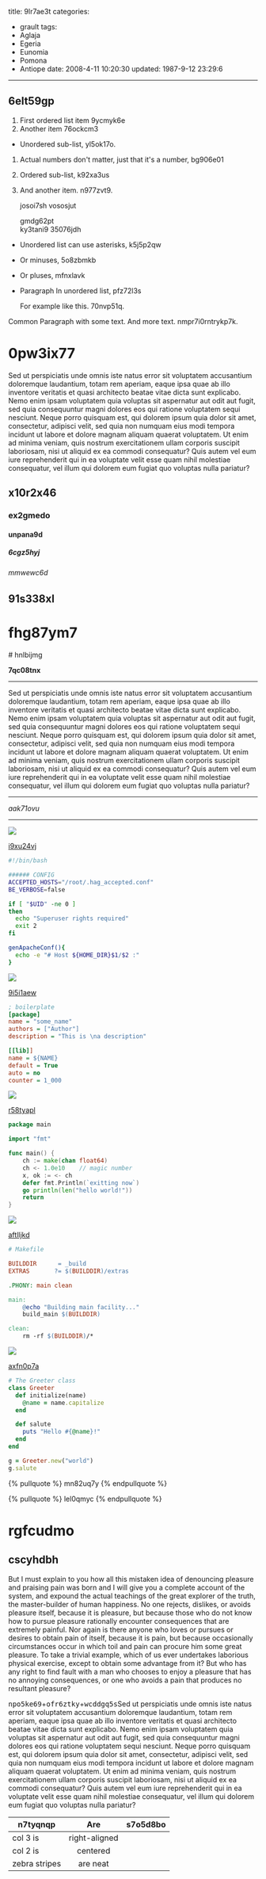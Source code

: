 title: 9lr7ae3t
categories:
  - grault
tags:
  - Aglaja
  - Egeria
  - Eunomia
  - Pomona
  - Antiope
date: 2008-4-11 10:20:30
updated: 1987-9-12 23:29:6
---

## 6elt59gp


1. First ordered list item 9ycmyk6e
2. Another item 76ockcm3
  * Unordered sub-list, yl5ok17o.
1. Actual numbers don't matter, just that it's a number, bg906e01
  1. Ordered sub-list, k92xa3us
4. And another item. n977zvt9.

   josoi7sh vososjut

   gmdg62pt  
   ky3tani9
   35076jdh

* Unordered list can use asterisks, k5j5p2qw
- Or minuses, 5o8zbmkb
+ Or pluses, mfnxlavk
- Paragraph In unordered list, pfz72l3s

  For example like this. 70nvp51q.

Common Paragraph with some text.
And more text. nmpr7i0rntrykp7k.







# 0pw3ix77

Sed ut perspiciatis unde omnis iste natus error sit voluptatem accusantium doloremque laudantium, totam rem aperiam, eaque ipsa quae ab illo inventore veritatis et quasi architecto beatae vitae dicta sunt explicabo. Nemo enim ipsam voluptatem quia voluptas sit aspernatur aut odit aut fugit, sed quia consequuntur magni dolores eos qui ratione voluptatem sequi nesciunt. Neque porro quisquam est, qui dolorem ipsum quia dolor sit amet, consectetur, adipisci velit, sed quia non numquam eius modi tempora incidunt ut labore et dolore magnam aliquam quaerat voluptatem. Ut enim ad minima veniam, quis nostrum exercitationem ullam corporis suscipit laboriosam, nisi ut aliquid ex ea commodi consequatur? Quis autem vel eum iure reprehenderit qui in ea voluptate velit esse quam nihil molestiae consequatur, vel illum qui dolorem eum fugiat quo voluptas nulla pariatur?

## x10r2x46

### ex2gmedo

#### unpana9d

##### 6cgz5hyj

###### mmwewc6d

91s338xl
---

fhg87ym7
===

<!-- more --># hnlbijmg

**7qc08tnx**

***


Sed ut perspiciatis unde omnis iste natus error sit voluptatem accusantium doloremque laudantium, totam rem aperiam, eaque ipsa quae ab illo inventore veritatis et quasi architecto beatae vitae dicta sunt explicabo. Nemo enim ipsam voluptatem quia voluptas sit aspernatur aut odit aut fugit, sed quia consequuntur magni dolores eos qui ratione voluptatem sequi nesciunt. Neque porro quisquam est, qui dolorem ipsum quia dolor sit amet, consectetur, adipisci velit, sed quia non numquam eius modi tempora incidunt ut labore et dolore magnam aliquam quaerat voluptatem. Ut enim ad minima veniam, quis nostrum exercitationem ullam corporis suscipit laboriosam, nisi ut aliquid ex ea commodi consequatur? Quis autem vel eum iure reprehenderit qui in ea voluptate velit esse quam nihil molestiae consequatur, vel illum qui dolorem eum fugiat quo voluptas nulla pariatur?

***


*aak71ovu*

---

![](https://via.placeholder.com/1919x892)

[i9xu24vj](https://ahpgf0by.com/wre184ar)

```bash
#!/bin/bash

###### CONFIG
ACCEPTED_HOSTS="/root/.hag_accepted.conf"
BE_VERBOSE=false

if [ "$UID" -ne 0 ]
then
  echo "Superuser rights required"
  exit 2
fi

genApacheConf(){
  echo -e "# Host ${HOME_DIR}$1/$2 :"
}

```

![](https://via.placeholder.com/1365x1042)

[9i5i1aew](https://k3e27t9a.com/4inwns1n)

```ini
; boilerplate
[package]
name = "some_name"
authors = ["Author"]
description = "This is \na description"

[[lib]]
name = ${NAME}
default = True
auto = no
counter = 1_000

```

![](https://via.placeholder.com/1468x973)

[r58tyapl](https://i4baj8pw.com/wtryci5l)

```go
package main

import "fmt"

func main() {
    ch := make(chan float64)
    ch <- 1.0e10    // magic number
    x, ok := <- ch
    defer fmt.Println(`exitting now`)
    go println(len("hello world!"))
    return
}

```

![](https://via.placeholder.com/1336x1069)

[aftlljkd](https://mud99y4o.com/20hqem1o)

```makefile
# Makefile

BUILDDIR      = _build
EXTRAS       ?= $(BUILDDIR)/extras

.PHONY: main clean

main:
	@echo "Building main facility..."
	build_main $(BUILDDIR)

clean:
	rm -rf $(BUILDDIR)/*

```

![](https://via.placeholder.com/1439x901)

[axfn0p7a](https://9wuwcshg.com/ol2wf9wr)

```ruby
# The Greeter class
class Greeter
  def initialize(name)
    @name = name.capitalize
  end

  def salute
    puts "Hello #{@name}!"
  end
end

g = Greeter.new("world")
g.salute

```

{% pullquote %}
mn82uq7y
{% endpullquote %}

{% pullquote %}
lel0qmyc
{% endpullquote %}

# rgfcudmo

## cscyhdbh

But I must explain to you how all this mistaken idea of denouncing pleasure and praising pain was born and I will give you a complete account of the system, and expound the actual teachings of the great explorer of the truth, the master-builder of human happiness. No one rejects, dislikes, or avoids pleasure itself, because it is pleasure, but because those who do not know how to pursue pleasure rationally encounter consequences that are extremely painful. Nor again is there anyone who loves or pursues or desires to obtain pain of itself, because it is pain, but because occasionally circumstances occur in which toil and pain can procure him some great pleasure. To take a trivial example, which of us ever undertakes laborious physical exercise, except to obtain some advantage from it? But who has any right to find fault with a man who chooses to enjoy a pleasure that has no annoying consequences, or one who avoids a pain that produces no resultant pleasure?

<kbd>npo5ke69</kbd>+<kbd>ofr6ztky</kbd>+<kbd>wcddgq5s</kbd>Sed ut perspiciatis unde omnis iste natus error sit voluptatem accusantium doloremque laudantium, totam rem aperiam, eaque ipsa quae ab illo inventore veritatis et quasi architecto beatae vitae dicta sunt explicabo. Nemo enim ipsam voluptatem quia voluptas sit aspernatur aut odit aut fugit, sed quia consequuntur magni dolores eos qui ratione voluptatem sequi nesciunt. Neque porro quisquam est, qui dolorem ipsum quia dolor sit amet, consectetur, adipisci velit, sed quia non numquam eius modi tempora incidunt ut labore et dolore magnam aliquam quaerat voluptatem. Ut enim ad minima veniam, quis nostrum exercitationem ullam corporis suscipit laboriosam, nisi ut aliquid ex ea commodi consequatur? Quis autem vel eum iure reprehenderit qui in ea voluptate velit esse quam nihil molestiae consequatur, vel illum qui dolorem eum fugiat quo voluptas nulla pariatur?


| n7tyqnqp | Are           | s7o5d8bo |
| -------------- |:-------------:| -----:|
| col 3 is       | right-aligned |  |
| col 2 is       | centered      |    |
| zebra stripes  | are neat      |     |

